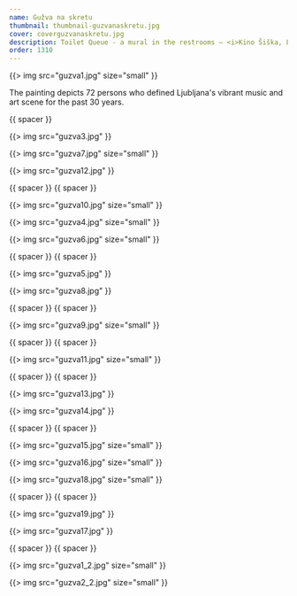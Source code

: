 ```yaml
---
name: Gužva na skretu
thumbnail: thumbnail-guzvanaskretu.jpg
cover: coverguzvanaskretu.jpg
description: Toilet Queue - a mural in the restrooms — <i>Kino Šiška, Ljubljana / 2011</i>
order: 1310
---
```


{{> img src="guzva1.jpg" size="small" }}

The painting depicts 72 persons who defined Ljubljana's vibrant music and art scene for the past 30 years.

{{ spacer }}

{{> img src="guzva3.jpg" }}

{{> img src="guzva7.jpg" size="small" }}

{{> img src="guzva12.jpg" }}

{{ spacer }} {{ spacer }}

{{> img src="guzva10.jpg" size="small" }}

{{> img src="guzva4.jpg" size="small" }}

{{> img src="guzva6.jpg" size="small" }}

{{ spacer }} {{ spacer }}

{{> img src="guzva5.jpg" }}

{{> img src="guzva8.jpg" }}

{{ spacer }} {{ spacer }}

{{> img src="guzva9.jpg" size="small" }}

{{ spacer }} {{ spacer }}

{{> img src="guzva11.jpg" size="small" }}

{{ spacer }} {{ spacer }}

{{> img src="guzva13.jpg" }}

{{> img src="guzva14.jpg" }}

{{ spacer }} {{ spacer }}

{{> img src="guzva15.jpg" size="small"  }}

{{> img src="guzva16.jpg" size="small" }}

{{> img src="guzva18.jpg" size="small" }}

{{ spacer }} {{ spacer }}

{{> img src="guzva19.jpg" }}

{{> img src="guzva17.jpg" }}

{{ spacer }} {{ spacer }}

{{> img src="guzva1_2.jpg" size="small" }}

{{> img src="guzva2_2.jpg" size="small" }}

